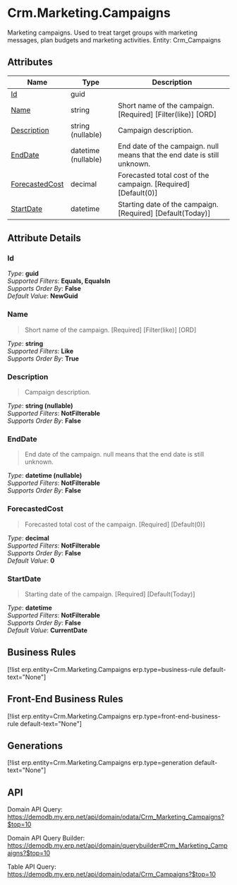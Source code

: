 # Crm.Marketing.Campaigns

Marketing campaigns. Used to treat target groups with marketing messages, plan budgets and marketing activities. Entity: Crm_Campaigns

## Attributes

| Name | Type | Description |
| ---- | ---- | --- |
| [Id](Crm.Marketing.Campaigns.md#Id) | guid |  
| [Name](Crm.Marketing.Campaigns.md#Name) | string | Short name of the campaign. [Required] [Filter(like)] [ORD] 
| [Description](Crm.Marketing.Campaigns.md#Description) | string (nullable) | Campaign description. 
| [EndDate](Crm.Marketing.Campaigns.md#EndDate) | datetime (nullable) | End date of the campaign. null means that the end date is still unknown. 
| [ForecastedCost](Crm.Marketing.Campaigns.md#ForecastedCost) | decimal | Forecasted total cost of the campaign. [Required] [Default(0)] 
| [StartDate](Crm.Marketing.Campaigns.md#StartDate) | datetime | Starting date of the campaign. [Required] [Default(Today)] 


## Attribute Details

### Id

_Type_: **guid**  
_Supported Filters_: **Equals, EqualsIn**  
_Supports Order By_: **False**  
_Default Value_: **NewGuid**  

### Name

> Short name of the campaign. [Required] [Filter(like)] [ORD]

_Type_: **string**  
_Supported Filters_: **Like**  
_Supports Order By_: **True**  

### Description

> Campaign description.

_Type_: **string (nullable)**  
_Supported Filters_: **NotFilterable**  
_Supports Order By_: **False**  

### EndDate

> End date of the campaign. null means that the end date is still unknown.

_Type_: **datetime (nullable)**  
_Supported Filters_: **NotFilterable**  
_Supports Order By_: **False**  

### ForecastedCost

> Forecasted total cost of the campaign. [Required] [Default(0)]

_Type_: **decimal**  
_Supported Filters_: **NotFilterable**  
_Supports Order By_: **False**  
_Default Value_: **0**  

### StartDate

> Starting date of the campaign. [Required] [Default(Today)]

_Type_: **datetime**  
_Supported Filters_: **NotFilterable**  
_Supports Order By_: **False**  
_Default Value_: **CurrentDate**  



## Business Rules

[!list erp.entity=Crm.Marketing.Campaigns erp.type=business-rule default-text="None"]

## Front-End Business Rules

[!list erp.entity=Crm.Marketing.Campaigns erp.type=front-end-business-rule default-text="None"]

## Generations

[!list erp.entity=Crm.Marketing.Campaigns erp.type=generation default-text="None"]

## API

Domain API Query:
<https://demodb.my.erp.net/api/domain/odata/Crm_Marketing_Campaigns?$top=10>

Domain API Query Builder:
<https://demodb.my.erp.net/api/domain/querybuilder#Crm_Marketing_Campaigns?$top=10>

Table API Query:
<https://demodb.my.erp.net/api/domain/odata/Crm_Campaigns?$top=10>

